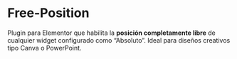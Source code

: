 # Free-Position
Plugin para Elementor que habilita la **posición completamente libre** de cualquier widget configurado como “Absoluto”. Ideal para diseños creativos tipo Canva o PowerPoint.
